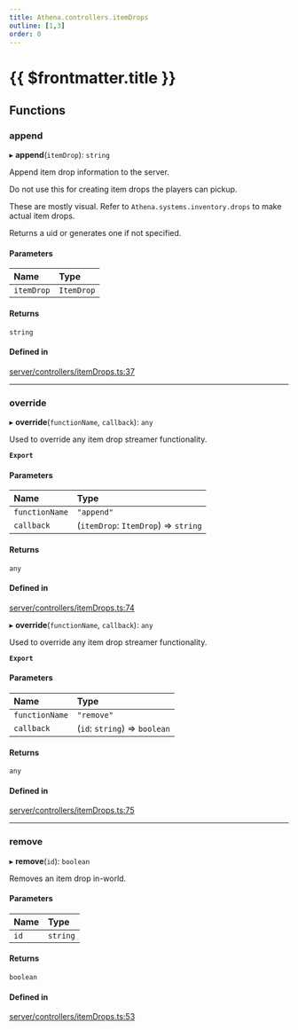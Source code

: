 ```yaml
---
title: Athena.controllers.itemDrops
outline: [1,3]
order: 0
---
```


# {{ $frontmatter.title }}


## Functions

### append

▸ **append**(`itemDrop`): `string`

Append item drop information to the server.

Do not use this for creating item drops the players can pickup.

These are mostly visual. Refer to `Athena.systems.inventory.drops` to make actual item drops.

Returns a uid or generates one if not specified.

#### Parameters

| Name | Type |
| :------ | :------ |
| `itemDrop` | `ItemDrop` |

#### Returns

`string`

#### Defined in

[server/controllers/itemDrops.ts:37](https://github.com/Stuyk/altv-athena/blob/552012ca4/src/core/server/controllers/itemDrops.ts#L37)

___

### override

▸ **override**(`functionName`, `callback`): `any`

Used to override any item drop streamer functionality.

**`Export`**

#### Parameters

| Name | Type |
| :------ | :------ |
| `functionName` | ``"append"`` |
| `callback` | (`itemDrop`: `ItemDrop`) => `string` |

#### Returns

`any`

#### Defined in

[server/controllers/itemDrops.ts:74](https://github.com/Stuyk/altv-athena/blob/552012ca4/src/core/server/controllers/itemDrops.ts#L74)

▸ **override**(`functionName`, `callback`): `any`

Used to override any item drop streamer functionality.

**`Export`**

#### Parameters

| Name | Type |
| :------ | :------ |
| `functionName` | ``"remove"`` |
| `callback` | (`id`: `string`) => `boolean` |

#### Returns

`any`

#### Defined in

[server/controllers/itemDrops.ts:75](https://github.com/Stuyk/altv-athena/blob/552012ca4/src/core/server/controllers/itemDrops.ts#L75)

___

### remove

▸ **remove**(`id`): `boolean`

Removes an item drop in-world.

#### Parameters

| Name | Type |
| :------ | :------ |
| `id` | `string` |

#### Returns

`boolean`

#### Defined in

[server/controllers/itemDrops.ts:53](https://github.com/Stuyk/altv-athena/blob/552012ca4/src/core/server/controllers/itemDrops.ts#L53)
